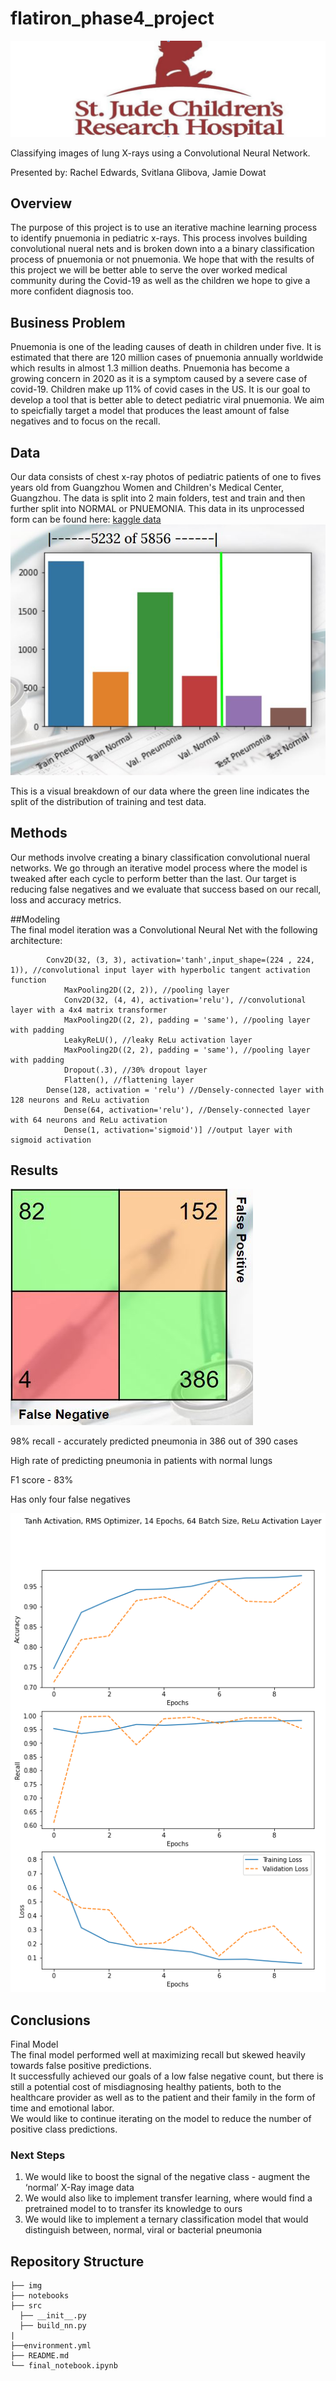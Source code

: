 # flatiron_phase4_project
![stjstretch](./img/stjstretch.JPG)

Classifying images of lung X-rays using a Convolutional Neural Network.


Presented by: Rachel Edwards, Svitlana Glibova, Jamie Dowat

## Overview
The purpose of this project is to use an iterative machine learning process to identify pnuemonia in pediatric x-rays. This process involves building convolutional nueral nets and is broken down into a a binary classification process of pnuemonia or not pnuemonia. We hope that with the results of this project we will be better able to serve the over worked medical community during the Covid-19 as well as the children we hope to give a more confident diagnosis too.


## Business Problem
Pnuemonia is one of the leading causes of death in children under five. It is estimated that there are 120 million cases of pnuemonia annually worldwide which results in almost 1.3 million deaths. Pnuemonia has become a growing concern in 2020 as it is a symptom caused by a severe case of covid-19. Children make up 11% of covid cases in the US. It is our goal to develop a tool that is better able to detect pediatric viral pnuemonia. We aim to speicfially target a model that produces the least amount of false negatives and to focus on the recall.

## Data
Our data consists of chest x-ray photos of pediatric patients of one to fives years old from Guangzhou Women and Children's Medical Center, Guangzhou. The data is split into 2 main folders, test and train and then further split into NORMAL or PNUEMONIA. This data in its unprocessed form can be found here: [kaggle data](https://www.kaggle.com/paultimothymooney/chest-xray-pneumonia)
![proj4data](./img/proj4data.JPG)

This is a visual breakdown of our data where the green line indicates the split of the distribution of training and test data.

## Methods
Our methods involve creating a binary classification convolutional nueral networks. We go through an iterative model process where the model is tweaked after each cycle to perform better than the last. Our target is reducing false negatives and we evaluate that success based on our recall, loss and accuracy metrics. 

##Modeling  
The final model iteration was a Convolutional Neural Net with the following architecture:  
~~~
	    Conv2D(32, (3, 3), activation='tanh',input_shape=(224 , 224, 1)), //convolutional input layer with hyperbolic tangent activation function
            MaxPooling2D((2, 2)), //pooling layer
            Conv2D(32, (4, 4), activation='relu'), //convolutional layer with a 4x4 matrix transformer
            MaxPooling2D((2, 2), padding = 'same'), //pooling layer with padding
            LeakyReLU(), //leaky ReLu activation layer
            MaxPooling2D((2, 2), padding = 'same'), //pooling layer with padding
            Dropout(.3), //30% dropout layer 
            Flatten(), //flattening layer
	    Dense(128, activation = 'relu') //Densely-connected layer with 128 neurons and ReLu activation
            Dense(64, activation='relu'), //Densely-connected layer with 64 neurons and ReLu activation
            Dense(1, activation='sigmoid')] //output layer with sigmoid activation  
~~~
  
## Results
![conf](./img/conf.JPG)

98% recall - accurately predicted pneumonia in 386 out of 390 cases

High rate of predicting pneumonia in patients with normal lungs

F1 score - 83%

Has only four false negatives

![final_performance](./img/final_model_performance.png)


## Conclusions
Final Model  
The final model performed well at maximizing recall but skewed heavily towards false positive predictions.  
It successfully achieved our goals of a low false negative count, but there is still a potential cost of misdiagnosing healthy patients, both to the healthcare provider as well as to the patient and their family in the form of time and emotional labor.  
We would like to continue iterating on the model to reduce the number of positive class predictions.  
 

### Next Steps
 1. We would like to boost the signal of the negative class - augment the ‘normal’ X-Ray image data
 2. We would also like to implement transfer learning, where would find a pretrained model to to transfer its knowledge to ours
 3. We would like to implement a ternary classification model that would distinguish between, normal, viral or bacterial pneumonia

## Repository Structure
```
├── img
├── notebooks
├── src
  ├── __init__.py
  ├── build_nn.py
|
├──environment.yml
├── README.md
└── final_notebook.ipynb
